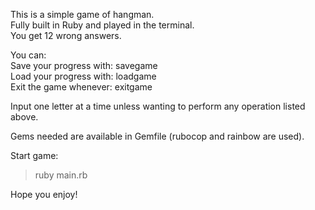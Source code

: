 This is a simple game of hangman.  
Fully built in Ruby and played in the terminal.  
You get 12 wrong answers.  

You can:   
Save your progress with: savegame  
Load your progress with: loadgame  
Exit the game whenever:  exitgame  

Input one letter at a time unless wanting to perform any operation listed above.


Gems needed are available in Gemfile (rubocop and rainbow are used).

Start game:
> ruby main.rb

Hope you enjoy!

